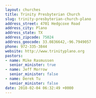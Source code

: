 ```yaml
---
layout: churches
title: Trinity Presbyterian Church
slug: trinity-presbyterian-church-plano
address_street: 4701 Hedgcoxe Road
address_city: Plano
address_state: TX
address_zipcode: 75024
address_geocode: 33.0836642,-96.7949057
phone: 972-335-3844
website: http://www.trinityplano.org
pastors:
- name: Mike Rasmussen
  senior_minister: true
- name: Jeff Morrow
  senior_minister: false
- name: Derek Tu
  senior_minister: false
date: 2018-02-04 06:32:49 +0000
---
```

